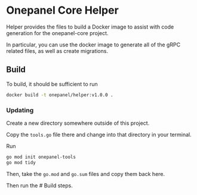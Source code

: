 # Onepanel Core Helper

Helper provides the files to build a Docker image to assist 
with code generation for the onepanel-core project.

In particular, you can use the docker image to generate all of the gRPC related files, as well as create migrations.

## Build

To build, it should be sufficient to run 
```bash
docker build -t onepanel/helper:v1.0.0 .
```

### Updating

Create a new directory somewhere outside of this project.

Copy the `tools.go` file there and change into that directory in your terminal.

Run
```bash
go mod init onepanel-tools
go mod tidy
```

Then, take the `go.mod` and `go.sum` files and copy them back here. 

Then run the # Build steps.